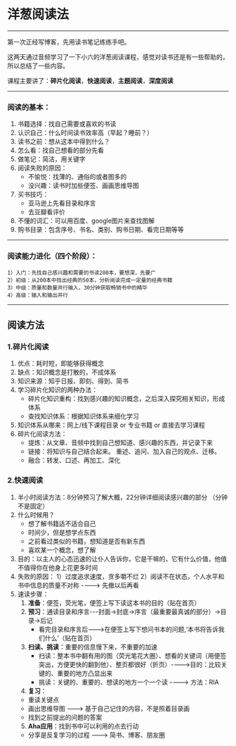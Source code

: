 ﻿# 洋葱阅读法

------
第一次正经写博客，先用读书笔记练练手吧。

这两天通过音频学习了一下小六的洋葱阅读课程，感觉对读书还是有一些帮助的，所以总结了一些内容。

课程主要讲了：**碎片化阅读**，**快速阅读**，**主题阅读**，**深度阅读**

------

### **阅读的基本**：
    
 1. 书籍选择：找自己需要或喜欢的书读
 2. 认识自己：什么时间读书效率高（早起？睡前？）
 3. 读书之前：想从这本中得到什么？
 4. 怎么看：找自己想看的部分先看
 5. 做笔记：简洁，用关键字
 6. 阅读失败的原因：   
    * 不愉悦：找薄的、通俗的或者图多的
    * 没兴趣：读书时加些便签、画画思维导图
 7. 买书技巧：
    * 亚马逊上先看目录和序言
    * 去豆瓣看评价
 8. 不懂的词汇：可以用百度、google图片来查找图解
 9. 购书目录：包含序号、书名、类别、购书日期、看完日期等等

------

### **阅读能力进化**（四个阶段）：

	1）入门：先找自己感兴趣和需要的书读200本，要想深，先要广
	2）初级：从200本中找出经典的50本，分析阅读完成一定量的经典书籍
	3）中级：质量和数量并行输入，30分钟获取畅销书中的精华
	4）高级：输入和输出并行

------

## **阅读方法**

### 1.**碎片化阅读**

 1. 优点：耗时短，即能够获得概念
 2. 缺点：知识概念是打散的，不成体系
 3. 知识来源：知乎日报、即刻、得到、简书
 4. 学习碎片化知识的两种办法：
     - 碎片化知识重构：找到感兴趣的知识概念，之后深入探究相关知识，形成体系
     - 查找知识体系：根据知识体系来细化学习
 5. 知识体系从哪来：网上/线下课程目录 or 专业书籍 or 直接去学习课程
 6. 碎片化阅读方法：
     - 提炼：从文章、音频中找到自己想知道、感兴趣的东西，并记录下来
     - 链接：将知识与自己结合起来。 重述、追问、加入自己的观点、迁移。
     - 融合：转发、口述、再加工、深化
   
### 2.**快速阅读**

 1. 半小时阅读方法：8分钟预习了解大概，22分钟详细阅读感兴趣的部分 （分钟不是固定）
 2. 什么时候用？
     - 想了解书籍适不适合自己
     - 时间少，但是想学点东西
     - 之前看过类似的书籍，想知道是否有新东西
     - 喜欢某一个概念，想了解
 3. 目的：以主人的心态迅速的让仆人告诉你，它是干嘛的，它有什么价值，他值不值得你在他身上花更多时间
 4. 失败的原因：
    1）过度追求速度，贪多嚼不烂
	2）阅读不在状态，个人水平和书中信息的质量不对称 ----> 先撤以后再看
 5. 速读步骤：
    1. **准备**：便签，荧光笔，便签上写下读这本书的目的（贴在首页）
	2. **预习**：通读目录和序言---封面->封底->序言（最重要最真诚的部分）->目录->后记
        - 看完目录和序言后--->在便签上写下想问书本的问题,‘本书将告诉我们什么’（贴在首页）
	3. **扫读、挑读**：重要的信息慢下来，不重要的加速
	    - 扫读：整本书中翻有用的图（荧光笔花大圈）、想看的关键词（用便签突出，方便更快的翻到他）、整页都很好（折页）---->目的：比较关键的、重要的地方凸显出来
		- 挑读：关键的、重要的、想读的地方一个一个读 ----> 方法：RIA
	4. **复习**：
    - 重读关键点
	- 画出思维导图 ---> 基于自己记住的内容，不是照着目录画
	- 找到之前提出的问题的答案
    5. **Aha应用**：找到书中可以利用的点去行动
    - 分享是反复学习的过程 ---> 简书、博客、朋友圈
 
